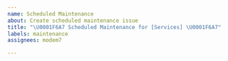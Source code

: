```yaml
---
name: Scheduled Maintenance
about: Create scheduled maintenance issue
title: "\U0001F6A7 Scheduled Maintenance for [Services] \U0001F6A7"
labels: maintenance
assignees: modem7

---
```


<!-- Copy and paste variables from https://rextester.com/WXSMSA7692 -->
